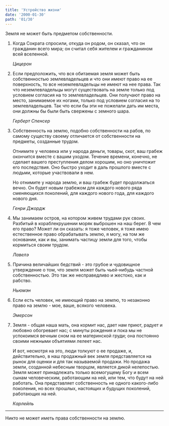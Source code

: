 ```yaml
---
title: 'Устройство жизни'
date: '2000-01-30'
path: '01/30'
---
```


Земля не может быть предметом собственности.

1.
    Когда Сократа спросили, откуда он родом, он сказал, что он гражданин всего мира; он считал себя жителем и гражданином всей вселенной.

    *Цицерон*

2.
    Если предположить, что вся обитаемая земля может быть собственностью землевладельцев и что они имеют право на ее поверхность, то все неземлевладельцы не имеют на нее права. Так что неземлевладельцы могут существовать на земле только под условием согласия на то землевладельцев. Они получают право на место, занимаемое их ногами, только под условием согласия на то землевладельцев. Так что если бы эти не пожелали дать им места, они должны бы были быть свержены с земного шара.

    *Герберт Спенсер*

3.
    Собственность на землю, подобно собственности на рабов, по самому существу своему отличается от собственности на предметы, созданные трудом.

    Отнимите у человека или у народа деньги, товары, скот, ваш грабеж окончится вместе с вашим уходом. Течение времени, конечно, не сделает вашего преступления делом хорошим, но оно уничтожит его последствия. Оно быстро уходит в даль прошлого вместе с людьми, которые участвовали в нем.

    Но отнимите у народа землю, и ваш грабеж будет продолжаться вечно. Он будет новым грабежом для каждого нового ряда сменяющихся поколений, для каждого нового года, для каждого нового дня.

    *Генри Джордж*

4.
    Мы занимаем остров, на котором живем трудами рук своих. Разбитый в кораблекрушении моряк выброшен на наш берег. В чем его право? Может ли он сказать: я тоже человек, я тоже имею естественное право обрабатывать землю, я могу, на том же основании, как и вы, занимать частицу земли для того, чтобы кормиться своим трудом.

    *Лавелэ*

5.
    Причина величайших бедствий - это грубое и чудовищное утверждение о том, что земля может быть чьей-нибудь частной собственностью. Это так же несправедливо и жестоко, как и рабство.

    *Ньюмэн*

6.
    Если есть человек, не имеющий право на землю, то незаконно право на землю - мое, ваше, всякого человека.

    *Эмерсон*

7.
    Земля - общая наша мать, она кормит нас, дает нам приют, радует и любовно обогревает нас; с минуты рождения и пока мы не успокоимся вечным сном на ее материнской груди; она постоянно своими нежными объятиями лелеет нас.

    И вот, несмотря на это, люди толкуют о ее продаже, и, действительно, в наш продажный век земля представляется на рынок для оценки и для так называемой продажи. Но продажа земли, созданной небесным творцом, является дикой нелепостью. Земля может принадлежать только всемогущему Богу и всем сынам человеческим, работающим на ней, или тем, что будут на ней работать. Она представляет собственность не одного какого-либо поколения, но всех прошлых, настоящих и будущих поколений, работающих на ней.

    *Карлейль*

---

Никто не может иметь права собственности на землю.
